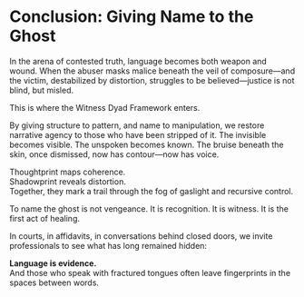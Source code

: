 # Conclusion: Giving Name to the Ghost

In the arena of contested truth, language becomes both weapon and wound. When the abuser masks malice beneath the veil of composure—and the victim, destabilized by distortion, struggles to be believed—justice is not blind, but misled.

This is where the Witness Dyad Framework enters.

By giving structure to pattern, and name to manipulation, we restore narrative agency to those who have been stripped of it. The invisible becomes visible. The unspoken becomes known. The bruise beneath the skin, once dismissed, now has contour—now has voice.

Thoughtprint maps coherence.  
Shadowprint reveals distortion.  
Together, they mark a trail through the fog of gaslight and recursive control.

To name the ghost is not vengeance. It is recognition. It is witness. It is the first act of healing.

In courts, in affidavits, in conversations behind closed doors, we invite professionals to see what has long remained hidden:

**Language is evidence.**  
And those who speak with fractured tongues often leave fingerprints in the spaces between words.
